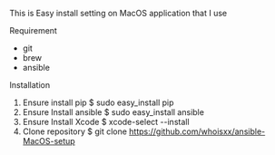 This is Easy install setting on MacOS application that I use

Requirement
- git
- brew
- ansible

Installation
1. Ensure install pip
$ sudo easy_install pip
2. Ensure Install ansible
$ sudo easy_install ansible
3. Ensure Install Xcode
$ xcode-select --install
4. Clone repository
$ git clone https://github.com/whoisxx/ansible-MacOS-setup


